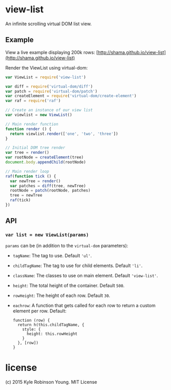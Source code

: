 # view-list

An infinite scrolling virtual DOM list view.

## Example

View a live example displaying 200k rows: [http://shama.github.io/view-list](http://shama.github.io/view-list)

Render the ViewList using virtual-dom:

```js
var ViewList = require('view-list')

var diff = require('virtual-dom/diff')
var patch = require('virtual-dom/patch')
var createElement = require('virtual-dom/create-element')
var raf = require('raf')

// Create an instance of our view list
var viewlist = new ViewList()

// Main render function
function render () {
  return viewlist.render(['one', 'two', 'three'])
}

// Initial DOM tree render
var tree = render()
var rootNode = createElement(tree)
document.body.appendChild(rootNode)

// Main render loop
raf(function tick () {
  var newTree = render()
  var patches = diff(tree, newTree)
  rootNode = patch(rootNode, patches)
  tree = newTree
  raf(tick)
})
```

## API

### `var list = new ViewList(params)`

`params` can be (in addition to the `virtual-dom` parameters):

* `tagName`: The tag to use. Default `'ul'`.
* `childTagName`: The tag to use for child elements. Default `'li'`.
* `className`: The classes to use on main element. Default `'view-list'`.
* `height`: The total height of the container. Default `500`.
* `rowHeight`: The height of each row. Default `30`.
* `eachrow`: A function that gets called for each row to return a custom element per row. Default:

  ```
  function (row) {
    return h(this.childTagName, {
      style: {
        height: this.rowHeight
      }
    }, [row])
  }
  ```

# license
(c) 2015 Kyle Robinson Young. MIT License
